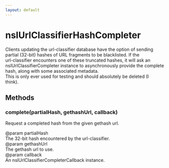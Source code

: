 ```yaml
---
layout: default
---
```


# nsIUrlClassifierHashCompleter #
  
Clients updating the url-classifier database have the option of sending  
partial (32-bit) hashes of URL fragments to be blacklisted.  If the  
url-classifier encounters one of these truncated hashes, it will ask an  
nsIUrlClassifierCompleter instance to asynchronously provide the complete  
hash, along with some associated metadata.  
This is only ever used for testing and should absolutely be deleted (I  
think).  
  

## Methods ##

### complete(partialHash, gethashUrl, callback) ###
  
Request a completed hash from the given gethash url.  
  
@param partialHash  
       The 32-bit hash encountered by the url-classifier.  
@param gethashUrl  
       The gethash url to use.  
@param callback  
       An nsIUrlClassifierCompleterCallback instance.  
  
